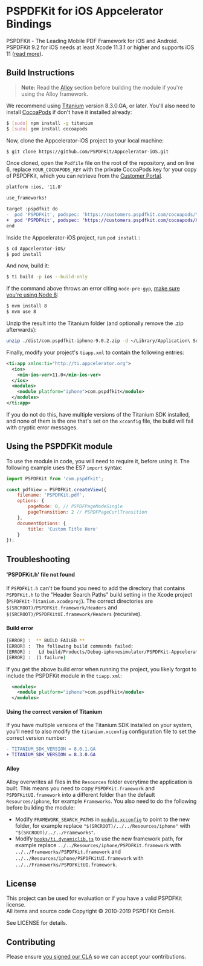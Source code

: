 # PSPDFKit for iOS Appcelerator Bindings

PSPDFKit - The Leading Mobile PDF Framework for iOS and Android. PSPDFKit 9.2 for iOS needs at least Xcode 11.3.1 or higher and supports iOS 11 ([read more](https://pspdfkit.com/guides/ios/current/announcements/version-support/)). 

## Build Instructions

> **Note:** Read the [Alloy](#alloy) section before building the module if you're using the Alloy framework.

We recommend using [Titanium](https://github.com/appcelerator/titanium) version 8.3.0.GA, or later. You'll also need to install [CocoaPods](http://cocoapods.org) if don't have it installed already:

```bash
$ [sudo] npm install -g titanium
$ [sudo] gem install cocoapods
```

Now, clone the Appcelerator-iOS project to your local machine:

```bash
$ git clone https://github.com/PSPDFKit/Appcelerator-iOS.git
```

Once cloned, open the `Podfile` file on the root of the repository, and on line 6, replace `YOUR_COCOAPODS_KEY` with the private CocoaPods key for your copy of PSPDFKit, which you can retrieve from the [Customer Portal](https://customers.pspdfkit.com/customers/sign_in).

```diff
platform :ios, '11.0'

use_frameworks!

target :pspdfkit do
-  pod 'PSPDFKit', podspec: 'https://customers.pspdfkit.com/cocoapods/YOUR_COCOAPODS_KEY_GOES_HERE/pspdfkit/latest.podspec'
+  pod 'PSPDFKit', podspec: 'https://customers.pspdfkit.com/cocoapods/XXXXXXXXXXXXXXXXXXXXXXXXXXXX/pspdfkit/latest.podspec'
end
```

Inside the Appcelerator-iOS project, run `pod install` :

```bash
$ cd Appcelerator-iOS/
$ pod install
```

And now, build it: 

```bash
$ ti build -p ios --build-only
```

If the command above throws an error citing `node-pre-gyp`, [make sure you're using Node 8](https://github.com/nodejs/node-gyp/issues/277): 

```bash
$ nvm install 8
$ nvm use 8
```

Unzip the result into the Titanium folder (and optionally remove the .zip afterwards):
 
```bash
unzip ./dist/com.pspdfkit-iphone-9.0.2.zip -d ~/Library/Application\ Support/Titanium
```

Finally, modify your project's `tiapp.xml` to contain the following entries:

```xml
<ti:app xmlns:ti="http://ti.appcelerator.org">
  <ios>
    <min-ios-ver>11.0</min-ios-ver>
  </ios>
  <modules>
    <module platform="iphone">com.pspdfkit</module>
  </modules>
</ti:app>
```

If you do not do this, have multiple versions of the Titanium SDK installed, and none of them is the one that's set on the `xcconfig` file, the build will fail with cryptic error messages.

## Using the PSPDFKit module

To use the module in code, you will need to require it, before using it. The following example uses the ES7 `import` syntax:

```js
import PSPDFKit from 'com.pspdfkit';

const pdfView = PSPDFKit.createView({
    filename: 'PSPDFKit.pdf',
    options: {
        pageMode: 0, // PSPDFPageModeSingle
        pageTransition: 2 // PSPDFPageCurlTransition
    },
    documentOptions: {
        title: 'Custom Title Here'
    }
});
```

## Troubleshooting

#### 'PSPDFKit.h' file not found

If `PSPDFKit.h` can't be found you need to add the directory that contains `PSPDFKit.h` to the "Header Search Paths" build setting in the Xcode project (`PSPDFKit-Titanium.xcodeproj`). The correct directories are `$(SRCROOT)/PSPDFKit.framework/Headers` and `$(SRCROOT)/PSPDFKitUI.framework/Headers` (recursive).

#### Build error

```bash
[ERROR] :  ** BUILD FAILED **
[ERROR] :  The following build commands failed:
[ERROR] :   Ld build/Products/Debug-iphonesimulator/PSPDFKit-Appcelerator.app/PSPDFKit-Appcelerator normal x86_64
[ERROR] :  (1 failure)
```

If you get the above build error when running the project, you likely forgot to include the PSPDFKit module in the `tiapp.xml`:

```xml
  <modules>
    <module platform="iphone">com.pspdfkit</module>
  </modules>
```

#### Using the correct version of Titanium

If you have multiple versions of the Titanium SDK installed on your system, you'll need to also modify the `titanium.xcconfig` configuration file to set the correct version number:

```diff
- TITANIUM_SDK_VERSION = 8.0.1.GA
+ TITANIUM_SDK_VERSION = 8.3.0.GA
```

#### Alloy

Alloy overwrites all files in the `Resources` folder everytime the application is built. This means you need to copy `PSPDFKit.framework` and `PSPDFKitUI.framework` into a different folder than the default `Resources/iphone`, for example `Frameworks`. You also need to do the following before building the module:

* Modify `FRAMEWORK_SEARCH_PATHS` in [`module.xcconfig`](module.xcconfig) to point to the new folder, for example replace `"$(SRCROOT)/../../Resources/iphone"` with `"$(SRCROOT)/../../Frameworks"`.
* Modify [`hooks/ti.dynamiclib.js`](hooks/ti.dynamiclib.js) to use the new framework path, for example replace `../../Resources/iphone/PSPDFKit.framework` with `../../Frameworks/PSPDFKit.framework` and `../../Resources/iphone/PSPDFKitUI.framework` with `../../Frameworks/PSPDFKitUI.framework`.

## License

This project can be used for evaluation or if you have a valid PSPDFKit license.  
All items and source code Copyright © 2010-2019 PSPDFKit GmbH.

See LICENSE for details.

## Contributing
  
Please ensure [you signed our CLA](https://pspdfkit.com/guides/web/current/miscellaneous/contributing/) so we can accept your contributions.
